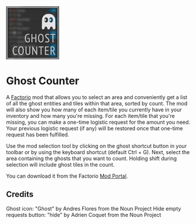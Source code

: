 ![Mod thumbnail](/thumbnail.png)

# Ghost Counter

A [Factorio](https://factorio.com) mod that allows you to select an area and conveniently get a list
of all the ghost entities and tiles within that area, sorted by count. The mod will also show you
how many of each item/tile you currently have in your inventory and how many you're missing. For
each item/tile that you're missing, you can make a one-time logistic request for the amount you
need. Your previous logistic request (if any) will be restored once that one-time request has been
fulfilled.

Use the mod selection tool by clicking on the ghost shortcut button in your toolbar or by using the
keyboard shortcut (default Ctrl + G). Next, select the area containing the ghosts that you want to
count. Holding shift during selection will include ghost tiles in the count.

You can download it from the Factorio
[Mod Portal](https://mods.factorio.com/mod/ghost-counter).

## Credits

Ghost icon: "Ghost" by Andres Flores from the Noun Project
Hide empty requests button: "hide" by Adrien Coquet from the Noun Project
